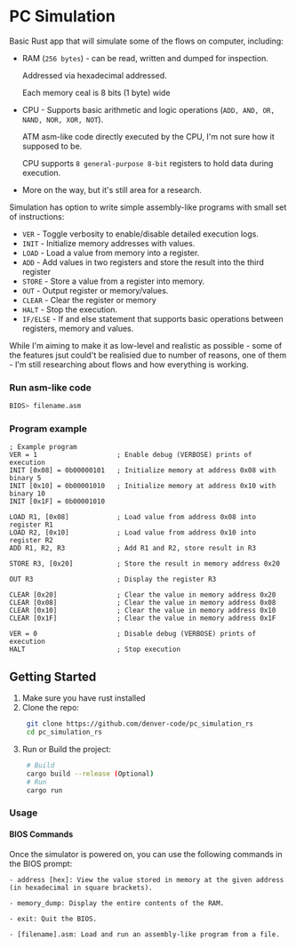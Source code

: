 # PC Simulation  
Basic Rust app that will simulate some of the flows on computer, including: 
- RAM  (`256 bytes`) - can be read, written and dumped for inspection.    
  
  Addressed via hexadecimal addressed. 

  Each memory ceal is 8 bits (1 byte) wide
- CPU  - Supports basic arithmetic and logic operations (`ADD, AND, OR, NAND, NOR, XOR, NOT`).  
  
  ATM asm-like code directly executed by the CPU, I'm not sure how it supposed to be.   

  CPU supports `8 general-purpose 8-bit` registers to hold data during execution.  
- More on the way, but it's still area for a research.  

Simulation has option to write simple assembly-like programs with small set of instructions:  
- `VER` - Toggle verbosity to enable/disable detailed execution logs.
- `INIT` - Initialize memory addresses with values.
- `LOAD` -  Load a value from memory into a register.
- `ADD` - Add values in two registers and store the result into the third register
- `STORE` - Store a value from a register into memory.
- `OUT` - Output register or memory/values.
- `CLEAR` - Clear the register or memory
- `HALT` - Stop the execution.
- `IF/ELSE` -  If and else statement that supports basic operations between registers, memory and values.

While I'm aiming to make it as low-level and realistic as possible - some of the features jsut could't be realisied due to number of reasons, one of them - I'm still researching about flows and how everything is working.  

### Run asm-like code  
```bash
BIOS> filename.asm
```

### Program example  
```assembly
; Example program
VER = 1                    ; Enable debug (VERBOSE) prints of execution
INIT [0x08] = 0b00000101   ; Initialize memory at address 0x08 with binary 5
INIT [0x10] = 0b00001010   ; Initialize memory at address 0x10 with binary 10
INIT [0x1F] = 0b00001010

LOAD R1, [0x08]            ; Load value from address 0x08 into register R1
LOAD R2, [0x10]            ; Load value from address 0x10 into register R2
ADD R1, R2, R3             ; Add R1 and R2, store result in R3

STORE R3, [0x20]           ; Store the result in memory address 0x20

OUT R3                     ; Display the register R3

CLEAR [0x20]               ; Clear the value in memory address 0x20
CLEAR [0x08]               ; Clear the value in memory address 0x08
CLEAR [0x10]               ; Clear the value in memory address 0x10
CLEAR [0x1F]               ; Clear the value in memory address 0x1F

VER = 0                    ; Disable debug (VERBOSE) prints of execution
HALT                       ; Stop execution
```

## Getting Started  
1. Make sure you have rust installed  
2. Clone the repo:  
   ```bash
    git clone https://github.com/denver-code/pc_simulation_rs
    cd pc_simulation_rs
   ```
3. Run or Build the project:  
   ```bash
    # Build
    cargo build --release (Optional)
    # Run
    cargo run
   ```

### Usage
#### BIOS Commands

Once the simulator is powered on, you can use the following commands in the BIOS prompt:
```
- address [hex]: View the value stored in memory at the given address (in hexadecimal in square brackets).

- memory_dump: Display the entire contents of the RAM.
    
- exit: Quit the BIOS.

- [filename].asm: Load and run an assembly-like program from a file.
```
